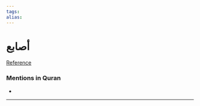 ```yaml
---
tags: 
alias: 
---
```


# أصابع

[Reference](https://corpus.quran.com/concept.jsp?id=finger)

### Mentions in Quran
- 

---

